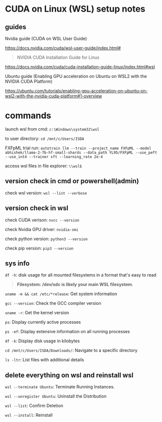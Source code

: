 # CUDA on Linux (WSL) setup notes

## guides

Nvidia guide (CUDA on WSL User Guide)

https://docs.nvidia.com/cuda/wsl-user-guide/index.html#

> NVIDIA CUDA Installation Guide for Linux

https://docs.nvidia.com/cuda/cuda-installation-guide-linux/index.html#wsl

Ubuntu guide (Enabling GPU acceleration on Ubuntu on WSL2 with the NVIDIA CUDA Platform)

https://ubuntu.com/tutorials/enabling-gpu-acceleration-on-ubuntu-on-wsl2-with-the-nvidia-cuda-platform#1-overview

# commands 

launch wsl from cmd: `c:\Windows\system32\wsl`

to user directory: `cd /mnt/c/Users/ISDA`

FXFpML trial run: `autotrain llm --train --project_name FXFpML --model abhishek/llama-2-7b-hf-small-shards --data_path YL95/FXFpML --use_peft --use_int4 --trainer sft --learning_rate 2e-4`

access wsl files in file explorer: `\\wsl$`

## version check in cmd or powershell(admin)

check wsl version: `wsl --list --verbose`

## version check in wsl

check CUDA verison: `nvcc --version`

check Nvidia GPU driver: `nvidia-smi`

check python version: `python3 --version`

check pip version: `pip3 --version`

## sys info

`df -h`: disk usage for all mounted filesystems in a format that's easy to read 
>**Filesystem: /dev/sdc is likely your main WSL filesystem.**

`uname -m && cat /etc/*release`: Get system information

`gcc --version`: Check the GCC compiler version

`uname -r`: Get the kernel version

`ps`: Display currently active processes

`ps -ef`: Display extensive information on all running processes

`df -k`: Display disk usage in kilobytes

`cd /mnt/c/Users/ISDA/Downloads/`: Navigate to a specific directory

`ls -ltr`: List files with additional details

## delete everything on wsl and reinstall wsl

`wsl --terminate Ubuntu`: Terminate Running Instances.

`wsl --unregister Ubuntu`: Uninstall the Distribution

`wsl --list`: Confirm Deletion

`wsl --install`: Reinstall 
